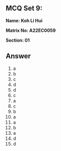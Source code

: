 ## MCQ Set 9:

**Name: Koh Li Hui**

**Matrix No: A22EC0059**

**Section: 01**

## Answer
1. a
2. b
3. c
4. d
5. d
6. c
7. a
8. c
9. b
10. a
11. a
12. b
13. a
14. d
15. d
